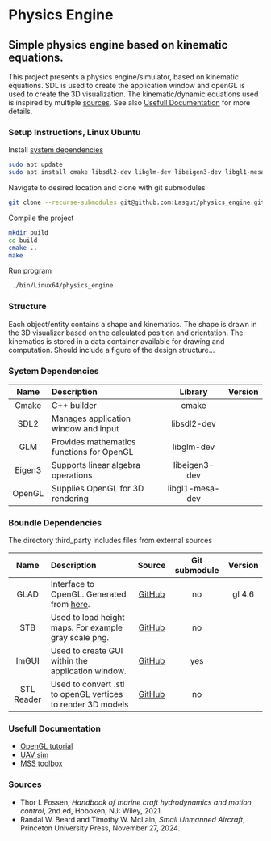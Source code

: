 # Physics Engine

## Simple physics engine based on kinematic equations.
This project presents a physics engine/simulator, based on kinematic equations. SDL is used to create the application window and openGL is used to create the 3D visualization. The kinematic/dynamic equations used is inspired by multiple [sources](#sources). See also [Usefull Documentation](#usefull-documentation) for more details. 

### Setup Instructions, Linux Ubuntu
Install [system dependencies](#system-dependencies)
```bash
sudo apt update
sudo apt install cmake libsdl2-dev libglm-dev libeigen3-dev libgl1-mesa-dev g++ nlohmann-json3-dev
```
Navigate to desired location and clone with git submodules
```bash
git clone --recurse-submodules git@github.com:Lasgut/physics_engine.git
```
Compile the project
```bash
mkdir build
cd build
cmake ..
make
```
Run program
```bash
../bin/Linux64/physics_engine
```

### Structure
Each object/entity contains a shape and kinematics. The shape is drawn in the 3D visualizer based on the calculated position and orientation. The kinematics is stored in a data container available for drawing and computation. 
Should include a figure of the design structure...

### System Dependencies
| Name | Description | Library | Version |
|:---:|:---|:---:| :---: |
| Cmake  | C++ builder                               | cmake           | |
| SDL2   | Manages application window and input      | libsdl2-dev     | |     
| GLM    | Provides mathematics functions for OpenGL | libglm-dev      | |
| Eigen3 | Supports linear algebra operations        | libeigen3-dev   | | 
| OpenGL | Supplies OpenGL for 3D rendering          | libgl1-mesa-dev | |

### Boundle Dependencies
The directory third_party includes files from external sources

| Name | Description | Source | Git submodule | Version |
| :---: | :--- | :---: | :---: | :---: |
| GLAD       | Interface to OpenGL. Generated from [here](https://gen.glad.sh/). | [GitHub](https://github.com/Dav1dde/glad)       | no  | gl 4.6 |
| STB        | Used to load height maps. For example gray scale png.             | [GitHub](https://github.com/nothings/stb)       | no  |        |
| ImGUI      | Used to create GUI within the application window.                 | [GitHub](https://github.com/ocornut/imgui)      | yes |        |
| STL Reader | Used to convert .stl to openGL vertices to render 3D models       | [GitHub](https://github.com/sreiter/stl_reader) | no  |        |

### Usefull Documentation
* [OpenGL tutorial](https://learnopengl.com/)
* [UAV sim](https://github.com/byu-magicc/mavsim_public?tab=readme-ov-file)
* [MSS toolbox](https://github.com/cybergalactic/MSS)

### Sources
* Thor I. Fossen, _Handbook of marine craft hydrodynamics and motion control_, 2nd ed, Hoboken, NJ: Wiley, 2021.
* Randal W. Beard and Timothy W. McLain, _Small Unmanned Aircraft_, Princeton University Press, November 27, 2024.
